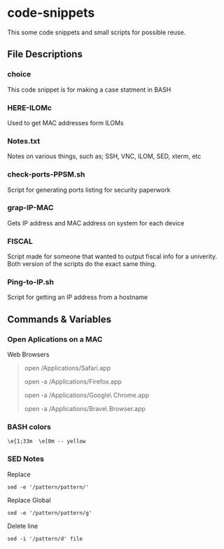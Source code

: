 # code-snippets
This some code snippets and small scripts for possible reuse.

## File Descriptions 
### choice
This code snippet is for making a case statment in BASH

### HERE-ILOMc
Used to get MAC addresses form ILOMs

### Notes.txt
Notes on various things, such as; SSH, VNC, ILOM, SED, xterm, etc

### check-ports-PPSM.sh
Script for generating ports listing for security paperwork

### grap-IP-MAC
Gets IP address and MAC address on system for each device

### FISCAL
Script made for someone that wanted to output fiscal info for a univerity. Both version of the scripts do the exact same thing.

### Ping-to-IP.sh
Script for getting an IP address from a hostname

## Commands & Variables  
### Open Aplications on a MAC
Web Browsers 
> open /Applications/Safari.app
> 
> open -a /Applications/Firefox.app
> 
> open -a /Applications/Google\ Chrome.app
> 
> open -a /Applications/Brave\ Browser.app
>

 ### BASH colors 
 ```
\e{1;33m  \e[0m -- yellow
```
### SED Notes
Replace
``` 
sed -e '/pattern/pattern/'
```
Replace Global
```
sed -e '/pattern/pattern/g'
```
Delete line
```
sed -i '/pattern/d' file
```


